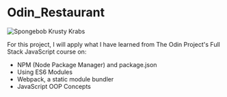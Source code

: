 # Odin_Restaurant
![Spongebob Krusty Krabs](https://static.wikia.nocookie.net/spongebob/images/6/69/My_Two_Krabses_001.png/revision/latest/top-crop/width/360/height/360?cb=20200720150200)


For this project, I will apply what I have learned from The Odin Project's Full Stack JavaScript course on:
- NPM (Node Package Manager) and package.json
- Using ES6 Modules
- Webpack, a static module bundler
- JavaScript OOP Concepts
